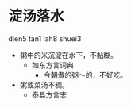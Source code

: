 



# 淀汤落水
dien5 tan1 lah8 shuei3
+ 粥中的米沉淀在水下，不黏糊。
  * 如东方言词典
    - 今朝煮的粥～的，不好吃。
+ 粥或菜汤不稠。
  * 泰县方言志

